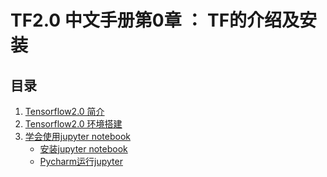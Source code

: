 # TF2.0 中文手册第0章 ： TF的介绍及安装

## 目录

1. [Tensorflow2.0 简介](../chapter0/0.1-tensorflow-introduction.md)
2. [Tensorflow2.0 环境搭建](../chapter0/0.2-tensorflow-installation.md)
3. [学会使用jupyter notebook]()
    - [安装jupyter notebook](https://github.com/wangxingda/Tensorflow-Handbook/blob/master)
    - [Pycharm运行jupyter](https://github.com/wangxingda/Tensorflow-Handbook/blob/master)
